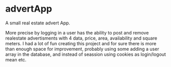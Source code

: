 # advertApp
A small real estate advert App.

More precise by logging in a user has the ability to post and remove realestate advertisments with 4 data, price, area, availability and square meters.
I had a lot of fun creating this project and for sure there is more than enough space for improvement, probably using some adding a user array in the database,
and instead of seassion using cookies as login/logout mean etc.




